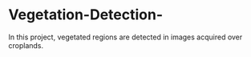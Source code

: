 # Vegetation-Detection-
In this project, vegetated regions are detected in images acquired over croplands.
